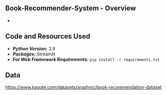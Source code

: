 ## Book-Recommender-System - Overview
- 

## Code and Resources Used
- ***Python Version:*** 3.9
- ***Packages:*** Streamlit
- ***For Web Framework Requirements:*** ```pip install -r requirements.txt```

## Data
https://www.kaggle.com/datasets/arashnic/book-recommendation-dataset
